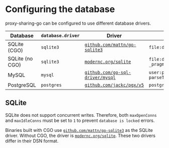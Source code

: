 # Configuring the database

proxy-sharing-go can be configured to use different database drivers.

| Database | `database.driver` | Driver | DSN |
| --- | --- | --- | --- |
| SQLite (CGO) | `sqlite3` | [`github.com/mattn/go-sqlite3`](https://github.com/mattn/go-sqlite3) | `file:data.db?_fk=1&_journal_mode=WAL` |
| SQLite (no CGO) | `sqlite3` | [`modernc.org/sqlite`](https://gitlab.com/cznic/sqlite) | `file:data.db?_pragma=foreign_keys(1)&_pragma=journal_mode('WAL')` |
| MySQL | `mysql` | [`github.com/go-sql-driver/mysql`](https://github.com/go-sql-driver/mysql) | `user:password@tcp(localhost:3306)/proxy_sharing_go?parseTime=true&loc=Local` |
| PostgreSQL | `postgres` | [`github.com/jackc/pgx/v5`](https://github.com/jackc/pgx) | `postgres://user:password@localhost:5432/proxy_sharing_go` |

## SQLite

SQLite does not support concurrent writes. Therefore, both `maxOpenConns` and `maxIdleConns` must be set to `1` to prevent `database is locked` errors.

Binaries built with CGO use [`github.com/mattn/go-sqlite3`](https://github.com/mattn/go-sqlite3) as the SQLite driver. Without CGO, the driver is [`modernc.org/sqlite`](https://gitlab.com/cznic/sqlite). These two drivers differ in their DSN format.
